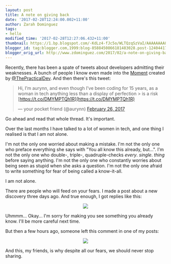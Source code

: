 ```yaml
---
layout: post
title: A note on giving back
date: '2017-02-28T12:24:00.002+11:00'
author: Zarah Dominguez
tags:
- hello
modified_time: '2017-02-28T12:27:06.432+11:00'
thumbnail: https://1.bp.blogspot.com/-KdLz4-fJc5o/WLTQzqSzVaI/AAAAAAAA8lo/YnuDElbK1lgNp6pi6jPN7ak6TIiUEt8MgCLcB/s72-c/Screen%2BShot%2B2017-02-28%2Bat%2B12.20.55.png
blogger_id: tag:blogger.com,1999:blog-8588450866181483028.post-1240441738386166551
blogger_orig_url: http://www.zdominguez.com/2017/02/a-note-on-giving-back.html
---
```


Recently, there has been a spate of tweets about developers admitting their weaknesses. A bunch of people I know even made into the [Moment](https://twitter.com/i/moments/836232961037058050) created by [@ThePracticalDev](https://twitter.com/ThePracticalDev). And then there's this tweet:

> Hi, I’m aurynn, and even though I’ve been coding for 15 years, as a woman in tech anything less than a display of perfection > is a risk [https://t.co/DMYMPTQh1R](https://t.co/DMYMPTQh1R)
>
> — your pocket friend (@aurynn) [February 26, 2017](https://twitter.com/aurynn/status/835961004022345728)

Go ahead and read that whole thread. It's important.

Over the last months I have talked to a lot of women in tech, and one thing I realised is that I am not alone.

I'm not the only one worried about making a mistake.
I'm not the only one who preface everything she says with "You all know this already, but...".
I'm not the only one who double-, triple-, quadruple-checks _every_. _single_. _thing_ before saying anything.
I'm not the only one who constantly worries about being seen as stupid when she asks a question.
I'm not the only one afraid to write something for fear of being called a know-it-all.

I am not alone.

There are people who will feed on your fears. I made a post about a new discovery three days ago. And true enough, I got replies like this:

<p style="text-align: center"><img src="https://1.bp.blogspot.com/-KdLz4-fJc5o/WLTQzqSzVaI/AAAAAAAA8lo/YnuDElbK1lgNp6pi6jPN7ak6TIiUEt8MgCLcB/s640/Screen%2BShot%2B2017-02-28%2Bat%2B12.20.55.png"></p>

Uhmmm... Okay... I'm sorry for making you see something you already know. I'll be more careful next time.

But then a few hours ago, someone left this comment in one of my posts:

<p style="text-align: center"><img src="https://3.bp.blogspot.com/-YyarzRcsMHs/WLTOKtudkcI/AAAAAAAA8lY/x0lrdE61uWci7xoQ6GQsw4ISNur63ZSSQCLcB/s640/Screen%2BShot%2B2017-02-28%2Bat%2B11.52.25.png"></p>

And this, my friends, is why despite all our fears, we should never stop sharing.
